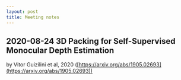 ```yaml
---
layout: post
title: Meeting notes
---
```


## 2020-08-24 3D Packing for Self-Supervised Monocular Depth Estimation
by Vitor Guizilini et al, 2020 ([https://arxiv.org/abs/1905.02693](https://arxiv.org/abs/1905.02693))

